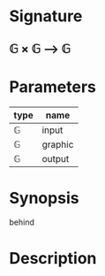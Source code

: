 # Signature
## 𝔾 × 𝔾 ⟶ 𝔾

# Parameters

| type | name |
|------|------|
|𝔾|input|
|𝔾|graphic|
|𝔾|output|

# Synopsis
behind

# Description
